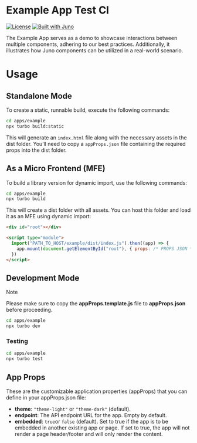 # Example App Test CI

[![License](https://img.shields.io/badge/License-Apache%202.0-blue.svg)](LICENSE)
[![Built with Juno](https://cloudoperators.github.io/juno/built-with-juno.svg)](https://github.com/cloudoperators/juno)

The Example App serves as a demo to showcase interactions between multiple components, adhering to our best practices. Additionally, it illustrates how Juno components can be utilized in a real-world scenario.

# Usage

## Standalone Mode

To create a static, runnable build, execute the following commands:

```bash
cd apps/example
npx turbo build:static
```

This will generate an `index.html` file along with the necessary assets in the dist folder. You’ll need to copy a `appProps.json` file containing the required props into the dist folder.

## As a Micro Frontend (MFE)

To build a library version for dynamic import, use the following commands:

```bash
cd apps/example
npx turbo build
```

This will create a dist folder with all assets. You can host this folder and load it as an MFE using dynamic import:

```html
<div id="root"></div>

<script type="module">
  import("PATH_TO_HOST/example/dist/index.js").then((app) => {
    app.mount(document.getElementById("root"), { props: /* PROPS JSON */ })
  })
</script>
```

## Development Mode

<!-- add note -->

> [!NOTE]  
> Please make sure to copy the **appProps.template.js** file to **appProps.json** before proceeding.

```bash
cd apps/example
npx turbo dev
```

### Testing

```bash
cd apps/example
npx turbo test
```

## App Props

These are the customizable application properties (appProps) that you can define in your appProps.json file:

- **theme**: `"theme-light"` or `"theme-dark"` (default).
- **endpoint**: The API endpoint URL for the app. Empty by default.
- **embedded**: `true`or `false` (default). Set to true if the app is to be embedded in another existing app or page. If set to true, the app will not render a page header/footer and will only render the content.
